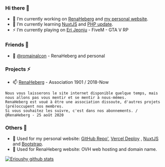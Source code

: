 ### Hi there 👋
- 🔭 I’m currently working on [RenaHeberg](https://github.com/orgs/RenaHeberg/people?ref=Erioushy) and [my personal website](https://erioushy.fr).
- 🌱 I’m currently learning [NuxtJS](https://fr.nuxtjs.org/guides/get-started/installation?ref=Erioushy) and [PHP update](https://www.php.net/?ref=Erioushy).
- ⚡ I’m currently playing on [Eri Jeonju](https://github.com/fr-rp/eri-jeonju-v2/?ref=Erioushy) - FiveM - GTA V RP

### Friends 👯
- 💬 [@romainalcon](https://github.com/romainalcon?ref=Erioushy) - RenaHeberg and personal

### Projects ⚡
- 📫 [RenaHeberg](https://renaheberg.fr) - Association 1901 / 2018-Now

```
Nous vous laisserons le site internet disponible quelque temps, mais nous allons pas vous mentir et se mentir à nous-mêmes.
RenaHeberg est voué à être une association dissoute, d'autres projets (pré)occupent nos membres.
Si vous souhaitez les suivre, c'est dans nos abonnements. / @RenaHeberg - 25 août 2020
```

### Others 🔭
- 👯 Used for my personal website: [GitHub Repo'](https://github.com/erioushy/website?ref=Erioushy), [Vercel Deploy](https://vercel.com/?ref=Erioushy) <!--[PlanetHoster](https://www.planethoster.com/goph-a65f664dc55edbc)-->, [NuxtJS](https://fr.nuxtjs.org/guides/get-started/installation?ref=Erioushy) and [Bootstrap](https://getbootstrap.com/docs/4.5/getting-started/introduction/?ref=Erioushy).
- 👯 Used for RenaHeberg website: OVH web hosting and domain name.

[![Erioushy github stats](https://github-readme-stats.vercel.app/api?username=erioushy&show_icons=true&icon_color=2f80ed)](https://erioushy.fr)

<!--
**erioushy/erioushy** is a ✨ _special_ ✨ repository because its `README.md` (this file) appears on your GitHub profile.

Here are some ideas to get you started:

- 🔭 I’m currently working on ...
- 🌱 I’m currently learning ...
- 👯 I’m looking to collaborate on ...
- 🤔 I’m looking for help with ...
- 💬 Ask me about ...
- 📫 How to reach me: ...
- 😄 Pronouns: ...
- ⚡ Fun fact: ...
-->
